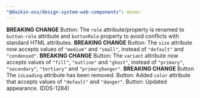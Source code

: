 ```yaml
---
"@daikin-oss/design-system-web-components": minor
---
```


**BREAKING CHANGE** Button: The `role` attribute/property is renamed to `button-role` attribute and `buttonRole` property to avoid conflicts with standard HTML attributes.
**BREAKING CHANGE** Button: The `size` attribute now accepts values of `"medium"` and `"small"`, instead of `"default"` and `"condensed"`.
**BREAKING CHANGE** Button: The `variant` attribute now accepts values of `"fill"`, `"outline"` and `"ghost"`, instead of `"primary"`, `"secondary"`, `"tertiary"` and `"primaryDanger"`.
**BREAKING CHANGE** Button The `isLoading` attribute has been removed.
Button: Added `color` attribute that accepts values of `"default"` and `"danger"`.
Button: Updated appearance. (DDS-1284)
